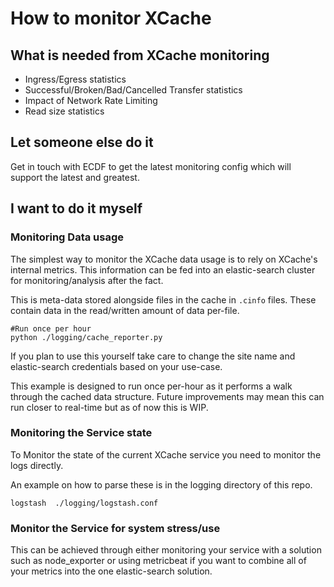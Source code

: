 
# How to monitor XCache

## What is needed from XCache monitoring


* Ingress/Egress statistics
* Successful/Broken/Bad/Cancelled Transfer statistics
* Impact of Network Rate Limiting
* Read size statistics


## Let someone else do it

Get in touch with ECDF to get the latest monitoring config which will support the latest and greatest.


## I want to do it myself

### Monitoring Data usage

The simplest way to monitor the XCache data usage is to rely on XCache's internal metrics. This information can be fed into an elastic-search cluster for monitoring/analysis after the fact.

This is meta-data stored alongside files in the cache in `.cinfo` files. These contain data in the read/written amount of data per-file.

```
#Run once per hour
python ./logging/cache_reporter.py
```

If you plan to use this yourself take care to change the site name and elastic-search credentials based on your use-case.

This example is designed to run once per-hour as it performs a walk through the cached data structure. Future improvements may mean this can run closer to real-time but as of now this is WIP.


### Monitoring the Service state

To Monitor the state of the current XCache service you need to monitor the logs directly.

An example on how to parse these is in the logging directory of this repo. 

```
logstash  ./logging/logstash.conf
```

### Monitor the Service for system stress/use

This can be achieved through either monitoring your service with a solution such as node_exporter or using metricbeat if you want to combine all of your metrics into the one elastic-search solution.


